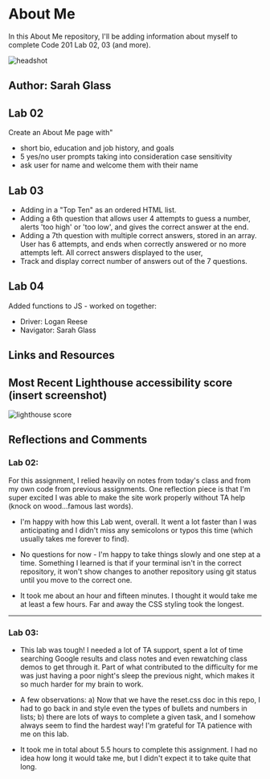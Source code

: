 # About Me

In this About Me repository, I'll be adding information about myself to complete Code 201 Lab 02, 03 (and more).

![headshot](headshot_small.jpg)

## Author: Sarah Glass

## Lab 02
Create an About Me page with"
- short bio, education and job history, and goals
- 5 yes/no user prompts taking into consideration case sensitivity
- ask user for name and welcome them with their name

## Lab 03
- Adding in a "Top Ten" as an ordered HTML list.
- Adding a 6th question that allows user 4 attempts to guess a number, alerts 'too high' or 'too low', and gives the correct answer at the end.
- Adding a 7th question with multiple correct answers, stored in an array. User has 6 attempts, and ends when correctly answered or no more attempts left. All correct answers displayed to the user, 
- Track and display correct number of answers out of the 7 questions.

## Lab 04
Added functions to JS - worked on together:
- Driver: Logan Reese
- Navigator: Sarah Glass

## Links and Resources

## Most Recent Lighthouse accessibility score (insert screenshot)

![lighthouse score](lighthouse_lab03.png)

## Reflections and Comments

### Lab 02: 

For this assignment, I relied heavily on notes from today's class and from my own code from previous assignments. One reflection piece is that I'm super excited I was able to make the site work properly without TA help (knock on wood...famous last words).

* I'm happy with how this Lab went, overall. It went a lot faster than I was anticipating and I didn't miss any semicolons or typos this time (which usually takes me forever to find).

* No questions for now - I'm happy to take things slowly and one step at a time. Something I learned is that if your terminal isn't in the correct repository, it won't show changes to another repository using git status until you move to the correct one.

* It took me about an hour and fifteen minutes. I thought it would take me at least a few hours. Far and away the CSS styling took the longest.

-----------------------------

### Lab 03:

* This lab was tough! I needed a lot of TA support, spent a lot of time searching Google results and class notes and even rewatching class demos to get through it. Part of what contributed to the difficulty for me was just having a poor night's sleep the previous night, which makes it so much harder for my brain to work.

* A few observations: a) Now that we have the reset.css doc in this repo, I had to go back in and style even the types of bullets and numbers in lists; b) there are lots of ways to complete a given task, and I somehow always seem to find the hardest way! I'm grateful for TA patience with me on this lab.

* It took me in total about 5.5 hours to complete this assignment. I had no idea how long it would take me, but I didn't expect it to take quite that long. 